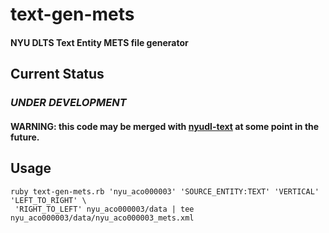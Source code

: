 # text-gen-mets

#### NYU DLTS Text Entity METS file generator

## Current Status

### *UNDER DEVELOPMENT*
#### WARNING: this code may be merged with [nyudl-text](https://github.com/NYULibraries/nyudl-text) at some point in the future.

## Usage

```
ruby text-gen-mets.rb 'nyu_aco000003' 'SOURCE_ENTITY:TEXT' 'VERTICAL' 'LEFT_TO_RIGHT' \
 'RIGHT_TO_LEFT' nyu_aco000003/data | tee nyu_aco000003/data/nyu_aco000003_mets.xml

```
